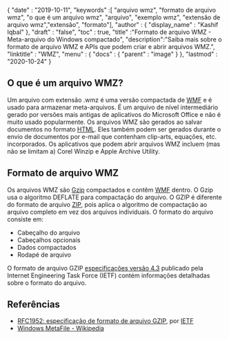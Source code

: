 {
  "date" : "2019-10-11",
  "keywords" :[ "arquivo wmz", "formato de arquivo wmz", "o que é um arquivo wmz", "arquivo", "exemplo wmz", "extensão de arquivo wmz","extensão", "formato"],
  "author" : {
    "display_name" : "Kashif Iqbal"
},
  "draft" : "false",
  "toc" : true,
  "title" :"Formato de arquivo WMZ - Meta-arquivo do Windows compactado",
  "description":"Saiba mais sobre o formato de arquivo WMZ e APIs que podem criar e abrir arquivos WMZ.",
  "linktitle" : "WMZ",
  "menu" : {
    "docs" : {
      "parent" : "image"
}
},
  "lastmod" : "2020-10-24"
}

## O que é um arquivo WMZ?

Um arquivo com extensão .wmz é uma versão compactada de [WMF](/pt/image/wmf/) e é usado para armazenar meta-arquivos. É um arquivo de nível intermediário gerado por versões mais antigas de aplicativos do Microsoft Office e não é muito usado popularmente. Os arquivos WMZ são gerados ao salvar documentos no formato [HTML](/pt/web/html/). Eles também podem ser gerados durante o envio de documentos por e-mail que contenham clip-arts, equações, etc. incorporados. Os aplicativos que podem abrir arquivos WMZ incluem (mas não se limitam a) Corel Winzip e Apple Archive Utility.

## Formato de arquivo WMZ

Os arquivos WMZ são [Gzip](/pt/compression/gz/) compactados e contêm [WMF](/pt/image/WMF/) dentro. O Gzip usa o algoritmo DEFLATE para compactação do arquivo. O GZIP é diferente do formato de arquivo [ZIP](/pt/compression/zip/), pois aplica o algoritmo de compactação ao arquivo completo em vez dos arquivos individuais. O formato do arquivo consiste em:

* Cabeçalho do arquivo
* Cabeçalhos opcionais
* Dados compactados
* Rodapé de arquivo

O formato de arquivo GZIP [especificações versão 4.3](https://datatracker.ietf.org/doc/html/rfc1952) publicado pela Internet Engineering Task Force (IETF) contém informações detalhadas sobre o formato do arquivo.

## Referências

* [RFC1952: especificação de formato de arquivo GZIP](https://datatracker.ietf.org/doc/html/rfc1952), por [IETF](https://www.ietf.org)
* [Windows MetaFile - Wikipedia](https://en.wikipedia.org/wiki/Windows_Metafile)

